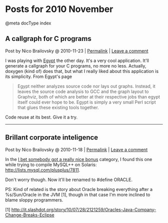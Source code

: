 # Posts for 2010 November

@meta docType index

## A callgraph for C programs

Post by Nico Brailovsky @ 2010-11-23 | [Permalink](md_blog/2010/1123_AcallgraphforCprograms.md)  | [Leave a comment](https://github.com/nicolasbrailo/nicolasbrailo.github.io/issues/new?title=Comment@md_blog/2010/1123_AcallgraphforCprograms.md&body=I%20have%20a%20comment!)

I was playing with [Egypt](http://www.gson.org/egypt/) the other day. It's a very cool application. It'll generate a callgraph for your C programs, no more no less. Actually, doxygen (kind of) does that, but what I really liked about this application is its simplicity. From Egypt's page

>
> Egypt neither analyzes source code nor lays out graphs. Instead, it leaves the source code analysis to GCC and the graph layout to Graphviz, both of which are better at their respective jobs than egypt itself could ever hope to be. Egypt is simply a very small Perl script that glues these existing tools together.
>

Code reuse at its best. Give it a try.





---

## Brillant corporate inteligence

Post by Nico Brailovsky @ 2010-11-18 | [Permalink](md_blog/2010/1118_Brillantcorporateinteligence.md)  | [Leave a comment](https://github.com/nicolasbrailo/nicolasbrailo.github.io/issues/new?title=Comment@md_blog/2010/1118_Brillantcorporateinteligence.md&body=I%20have%20a%20comment!)

In the [I bet somebody got a really nice bonus](http://blogs.msdn.com/b/oldnewthing/archive/2006/11/01/922449.aspx) category, I found this one while trying to compile MySQL++ on Solaris: <http://lists.mysql.com/plusplus/7811>.

Don't worry though. Now it'll be renamed to #define ORACLE.

PS: Kind of related is the story about Oracle breaking everything after a %s/Sun/Oracle in the JVM [1], though in that case I'm more inclined to blame sloppy programmers.

[1] http://it.slashdot.org/story/10/07/28/2121259/Oracles-Java-Company-Change-Breaks-Eclipse



